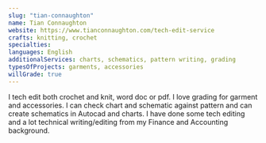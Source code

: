 ```yaml
---
slug: "tian-connaughton"
name: Tian Connaughton
website: https://www.tianconnaughton.com/tech-edit-service
crafts: knitting, crochet
specialties:
languages: English
additionalServices: charts, schematics, pattern writing, grading
typesOfProjects: garments, accessories
willGrade: true
---
```


I tech edit both crochet and knit, word doc or pdf. I love grading for garment and accessories. I can check chart and schematic against pattern and can create schematics in Autocad and charts. I have done some tech editing and a lot technical writing/editing from my Finance and Accounting background.
